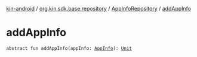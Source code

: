 [kin-android](../../index.md) / [org.kin.sdk.base.repository](../index.md) / [AppInfoRepository](index.md) / [addAppInfo](./add-app-info.md)

# addAppInfo

`abstract fun addAppInfo(appInfo: `[`AppInfo`](../../org.kin.sdk.base.models/-app-info/index.md)`): `[`Unit`](https://kotlinlang.org/api/latest/jvm/stdlib/kotlin/-unit/index.html)